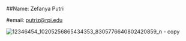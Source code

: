 ##Name: Zefanya Putri

#email: putriz@rpi.edu

![12346454_10205256865434353_8305776640802420859_n - copy](https://cloud.githubusercontent.com/assets/16448052/12682307/b959a9b0-c680-11e5-89dc-8686362ea384.jpg)
